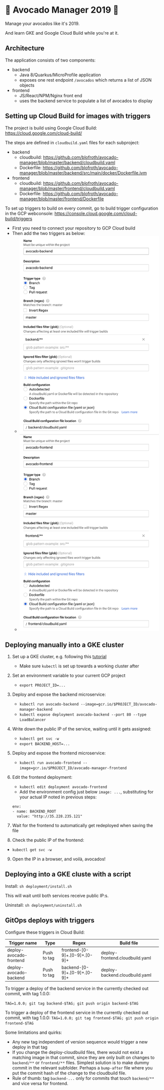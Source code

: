 # &#129361; Avocado Manager 2019 &#129361;
Manage your avocados like it's 2019.

And learn GKE and Google Cloud Build while you're at it.

## Architecture
The application consists of two components:

* backend
  * Java 8/Quarkus/MicroProfile application
  * exposes one rest endpoint `/avocados` which returns a list of JSON objects
* frontend
  * JS/React/NPM/Nginx front end
  * uses the backend service to populate a list of avocados to display


## Setting up Cloud Build for images with triggers
The project is build using Google Cloud Build:
https://cloud.google.com/cloud-build/

The steps are defined in `cloudbuild.yaml` files for each subproject:

* backend
  * cloudbuild: https://github.com/blofroth/avocado-manager/blob/master/backend/cloudbuild.yaml
  * Dockerfile: https://github.com/blofroth/avocado-manager/blob/master/backend/src/main/docker/Dockerfile.jvm
* frontend
  * cloudbuild: https://github.com/blofroth/avocado-manager/blob/master/frontend/cloudbuild.yaml
  * Dockerfile: https://github.com/blofroth/avocado-manager/blob/master/frontend/Dockerfile

To set up triggers to build on every commit, go to build trigger configuration in the GCP webconsole:
https://console.cloud.google.com/cloud-build/triggers

* First you need to connect your repository to GCP Cloud build
* Then add the two triggers as below:
    * ![Backend trigger](/docs/trigger-backend.png)
    * ![Frontend trigger](/docs/trigger-frontend.png)

## Deploying manually into a GKE cluster

1. Set up a GKE cluster, e.g. following this [tutorial](https://cloud.google.com/kubernetes-engine/docs/quickstart)
    * Make sure `kubectl` is set up towards a working cluster after
2. Set an environment variable to your current GCP project
    * `export PROJECT_ID=...`
3. Deploy and expose the backend microservice:
    * `kubectl run avocado-backend --image=gcr.io/$PROJECT_ID/avocado-manager-backend`
    * `kubectl expose deployment avocado-backend --port 80 --type LoadBalancer`
4. Write down the public IP of the service, waiting until it gets assigned:
    * `kubectl get svc -w`
    * `export BACKEND_HOST=...`
5. Deploy and expose the frontend microservice:
    * `kubectl run avocado-frontend --image=gcr.io/$PROJECT_ID/avocado-manager-frontend`
6. Edit the frontend deployment:

    * `kubectl edit deployment avocado-frontend`
    * Add the environment config just below `image: ...`, substituting for your actual IP noted in previous steps:
    ```
    env:
    - name: BACKEND_ROOT
      value: "http://35.228.235.121"
    ```
7. Wait for the frontend to automatically get redeployed when saving the file
8. Check the public IP of the frontend:
  * `kubectl get svc -w`
9. Open the IP in a browser, and voilà, avocados!

## Deploying into a GKE cluste with a script 

Install:
`sh deployment/install.sh`

This will wait until both services receive public IP:s.

Uninstall:
`sh deployment/uninstall.sh`

## GitOps deploys with triggers
Configure these triggers in Cloud Build:

| Trigger name              | Type          | Regex                           | Build file                      |
| -------------             | ------------- | -----                           | ------                          |
| deploy-avocado-frontend   | Push to tag   | frontend-[0-9]+\.[0-9]+\.[0-9]+ | deploy-frontend.cloudbuild.yaml | 
| deploy-avocado-backend    | Push to tag   | backend-[0-9]+\.[0-9]+\.[0-9]+  | deploy-backend.cloudbuild.yaml 	|
				
To trigger a deploy of the backend service in the currently checked out commit, with tag 1.0.0:

`TAG=1.0.0; git tag backend-$TAG; git push origin backend-$TAG`

To trigger a deploy of the frontend service in the currently checked out commit, with tag 1.0.0:
`TAG=1.0.0; git tag frontend-$TAG; git push origin frontend-$TAG`

Some limitations and quirks:
* Any new tag independent of version sequence would trigger a new deploy in that tag
* If you change the deploy-cloudbuild files, there would not exist a matching image in that commit, since they are only built on changes to `backend/**` or `frontend/**` files. Simplest solution is to make dummy commit in the relevant subfolder. Perhaps a `bump-after` file where you put the commit hash of the change to the cloudbuild file.
* Rule of thumb: tag `backend-...` only for commits that touch `backend/**` and vice versa for frontend.